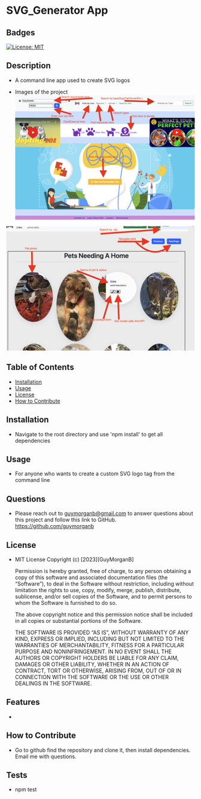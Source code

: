 
  # SVG_Generator App

  ## Badges
  [![License: MIT](https://img.shields.io/badge/License-MIT-blue.svg)](https://opensource.org/licenses/MIT)

  ## Description
  - A command line app used to create SVG logos
  
  - Images of the project
  ![step 1](https://github.com/guymorganb/Pet-Search/blob/main/assets/secondaryAssests/FirstPageInfo.png?raw=true)

  ![step 2](https://github.com/guymorganb/Pet-Search/blob/main/assets/secondaryAssests/SearchPage.png?raw=true)

  ## Table of Contents
  - [Installation](#installation)
  - [Usage](#usage)
  - [License](#license)
  - [How to Contribute](#how-to-contribute)
  
  ## Installation
  - Navigate to the root directory and use 'npm install' to get all dependencies
  
  ## Usage
  - For anyone who wants to create a custom SVG logo tag from the command line
  
  ## Questions
  - Please reach out to guymorganb@gmail.com to answer questions about this project and follow this link to GitHub. https://github.com/guymorganb

  ## License
  - MIT License
 Copyright (c) [2023][GuyMorganB]

      Permission is hereby granted, free of charge, to any person obtaining a copy of this software and associated documentation files (the “Software”), to deal in the Software without restriction, including without limitation the rights to use, copy, modify, merge, publish, distribute, sublicense, and/or sell copies of the Software, and to permit persons to whom the Software is furnished to do so.

      The above copyright notice and this permission notice shall be included in all
      copies or substantial portions of the Software.

      THE SOFTWARE IS PROVIDED “AS IS”, WITHOUT WARRANTY OF ANY KIND, EXPRESS OR IMPLIED, INCLUDING BUT NOT LIMITED TO THE WARRANTIES OF MERCHANTABILITY, FITNESS FOR A PARTICULAR PURPOSE AND NONINFRINGEMENT. IN NO EVENT SHALL THE AUTHORS OR COPYRIGHT HOLDERS BE LIABLE FOR ANY CLAIM, DAMAGES OR OTHER LIABILITY, WHETHER IN AN ACTION OF CONTRACT, TORT OR OTHERWISE, ARISING FROM, OUT OF OR IN CONNECTION WITH THE SOFTWARE OR THE USE OR OTHER DEALINGS IN THE SOFTWARE.


  ## Features
  - 

  ## How to Contribute
  - Go to github find the repository and clone it, then install dependencies. Email me with questions.
  
  ## Tests
  - npm test
